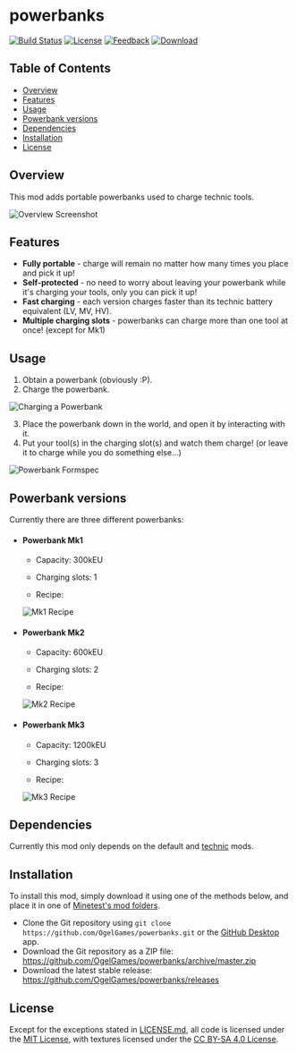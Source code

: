 # powerbanks

[![Build Status](https://travis-ci.org/OgelGames/powerbanks.svg?branch=master)](https://travis-ci.org/OgelGames/powerbanks)
[![License](https://img.shields.io/badge/License-MIT%20and%20CC%20BY--SA%204.0-green.svg)](LICENSE.md)
[![Feedback](https://img.shields.io/badge/Feedback-Minetest%20Forum-lightgrey.svg)](https://forum.minetest.net/viewtopic.php?t=23791)
[![Download](https://img.shields.io/badge/Download-ContentDB-blue.svg)](https://content.minetest.net/packages/OgelGames/powerbanks)

## Table of Contents

- [Overview](#overview)
- [Features](#features)
- [Usage](#usage)
- [Powerbank versions](#powerbank-versions)
- [Dependencies](#dependencies)
- [Installation](#installation)
- [License](#license)

## Overview

This mod adds portable powerbanks used to charge technic tools.

![Overview Screenshot](screenshots/overview.png?raw=true "Overview Screenshot") 

## Features

- **Fully portable** - charge will remain no matter how many times you place and pick it up!
- **Self-protected** - no need to worry about leaving your powerbank while it's charging your tools, only you can pick it up!
- **Fast charging** - each version charges faster than its technic battery equivalent (LV, MV, HV).
- **Multiple charging slots** - powerbanks can charge more than one tool at once! (except for Mk1)

## Usage

1. Obtain a powerbank (obviously :P).
2. Charge the powerbank.

![Charging a Powerbank](screenshots/charging.png?raw=true "Charging a Powerbank")

3. Place the powerbank down in the world, and open it by interacting with it.
4. Put your tool(s) in the charging slot(s) and watch them charge! (or leave it to charge while you do something else...)

![Powerbank Formspec](screenshots/formspec.png?raw=true "Powerbank Formspec")

## Powerbank versions

Currently there are three different powerbanks:

- #### Powerbank Mk1
  
  - Capacity: 300kEU
  
  - Charging slots: 1
  
  - Recipe:
  
  ![Mk1 Recipe](screenshots/mk1_recipe.png?raw=true "Mk1 Recipe")

- #### Powerbank Mk2
  
  - Capacity: 600kEU
  
  - Charging slots: 2
  
  - Recipe:
  
  ![Mk2 Recipe](screenshots/mk2_recipe.png?raw=true "Mk2 Recipe")

- #### Powerbank Mk3
  
  - Capacity: 1200kEU
  
  - Charging slots: 3
  
  - Recipe:
  
  ![Mk3 Recipe](screenshots/mk3_recipe.png?raw=true "Mk3 Recipe") 

## Dependencies

Currently this mod only depends on the default and [technic](https://github.com/minetest-mods/technic) mods.

## Installation

To install this mod, simply download it using one of the methods below, and place it in one of [Minetest's mod folders](https://dev.minetest.net/Installing_Mods).

- Clone the Git repository using `git clone https://github.com/OgelGames/powerbanks.git` or the [GitHub Desktop](https://desktop.github.com/) app.
- Download the Git repository as a ZIP file: https://github.com/OgelGames/powerbanks/archive/master.zip
- Download the latest stable release: https://github.com/OgelGames/powerbanks/releases

## License

Except for the exceptions stated in [LICENSE.md](LICENSE.md#exceptions), all code is licensed under the [MIT License](LICENSE.md#mit-license), with textures licensed under the [CC BY-SA 4.0 License](LICENSE.md#cc-by-sa-40-license).
